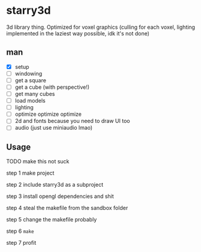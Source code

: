 # starry3d

3d library thing. Optimized for voxel graphics (culling for each voxel, lighting implemented in the laziest way possible, idk it's not done)

## man

- [x] setup
- [ ] windowing
- [ ] get a square
- [ ] get a cube (with perspective!)
- [ ] get many cubes
- [ ] load models
- [ ] lighting
- [ ] optimize optimize optimize
- [ ] 2d and fonts because you need to draw UI too
- [ ] audio (just use miniaudio lmao)

## Usage

TODO make this not suck

step 1 make project

step 2 include starry3d as a subproject

step 3 install opengl dependencies and shit

step 4 steal the makefile from the sandbox folder

step 5 change the makefile probably

step 6 `make`

step 7 profit

